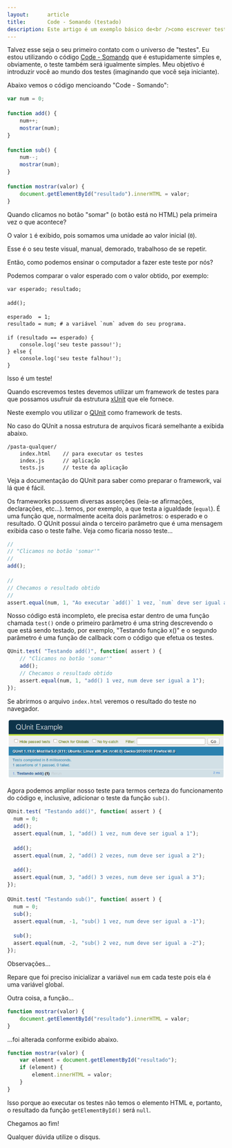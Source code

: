 ```yaml
---
layout:      article
title:       Code - Somando (testado)
description: Este artigo é um exemplo básico de<br />como escrever testes de unidade em JavaScript<br />utilizando o framework QUnit
---
```


Talvez esse seja o seu primeiro contato com o universo de "testes". Eu estou utilizando o código 
[Code - Somando](/javascript/code-somando/) que é estupidamente simples e, obviamente, o teste também será igualmente 
simples. Meu objetivo é introduzir você ao mundo dos testes (imaginando que você seja iniciante).

Abaixo vemos o código mencioando "Code - Somando":

```javascript
var num = 0;

function add() {
    num++;
    mostrar(num);
}

function sub() {
    num--;
    mostrar(num);
}

function mostrar(valor) {
    document.getElementById("resultado").innerHTML = valor;
}
```

Quando clicamos no botão "somar" (o botão está no HTML) pela primeira vez o que acontece?

O valor `1` é exibido, pois somamos uma unidade ao valor inicial (`0`).

Esse é o seu teste visual, manual, demorado, trabalhoso de se repetir.

Então, como podemos ensinar o computador a fazer este teste por nós?

Podemos comparar o valor esperado com o valor obtido, por exemplo: 

```
var esperado; resultado;

add();

esperado  = 1;
resultado = num; # a variável `num` advem do seu programa.

if (resultado == esperado) {
    console.log('seu teste passou!');
} else {
    console.log('seu teste falhou!');
}
```

Isso é um teste!

Quando escrevemos testes devemos utilizar um framework de testes para que possamos usufruir da estrutura 
[xUnit](https://pt.wikipedia.org/wiki/XUnit "link-externo") que ele fornece.

Neste exemplo vou utilizar o [QUnit](http://qunitjs.com/ "link-externo") como framework de tests.

No caso do QUnit a nossa estrutura de arquivos ficará semelhante a exibida abaixo.

    /pasta-qualquer/
        index.html    // para executar os testes
        index.js      // aplicação
        tests.js      // teste da aplicação

Veja a documentação do QUnit para saber como preparar o framework, vai lá que é fácil.

Os frameworks possuem diversas asserções (leia-se afirmações, declarações, etc...). temos, por exemplo, a que testa a
igualdade (`equal`). É uma função que, normalmente aceita dois parâmetros: o esperado e o resultado. O QUnit possui ainda
o terceiro parâmetro que é uma mensagem exibida caso o teste falhe. Veja como ficaria nosso teste...

```javascript
//
// "Clicamos no botão 'somar'"
//
add();

//
// Checamos o resultado obtido
//
assert.equal(num, 1, "Ao executar `add()` 1 vez, `num` deve ser igual a 1");
```

Nosso código está incompleto, ele precisa estar dentro de uma função chamada `test()` onde o primeiro parâmetro é uma
string descrevendo o que está sendo testado, por exemplo, "Testando função x()" e o segundo parâmetro é uma função de
callback com o código que efetua os testes.


```javascript
QUnit.test( "Testando add()", function( assert ) {
    // "Clicamos no botão 'somar'"
    add();
    // Checamos o resultado obtido
    assert.equal(num, 1, "add() 1 vez, num deve ser igual a 1");
});
```

Se abrirmos o arquivo `index.html` veremos o resultado do teste no navegador.

![Imagem mostrando a mensagem do QUnit](qunit-01.png "QUnit")

Agora podemos ampliar nosso teste para termos certeza do funcionamento do código e, inclusive, adicionar o teste da 
função `sub()`.

```javascript
QUnit.test( "Testando add()", function( assert ) {
  num = 0;
  add();
  assert.equal(num, 1, "add() 1 vez, num deve ser igual a 1");

  add();
  assert.equal(num, 2, "add() 2 vezes, num deve ser igual a 2");

  add();
  assert.equal(num, 3, "add() 3 vezes, num deve ser igual a 3");
});

QUnit.test( "Testando sub()", function( assert ) {
  num = 0;
  sub();
  assert.equal(num, -1, "sub() 1 vez, num deve ser igual a -1");

  sub();
  assert.equal(num, -2, "sub() 2 vez, num deve ser igual a -2");
});
```

Observações...

Repare que foi preciso inicializar a variável `num` em cada teste pois ela é uma variável global.

Outra coisa, a função...

```javascript
function mostrar(valor) {
    document.getElementById("resultado").innerHTML = valor;
}
```

...foi alterada conforme exibido abaixo.

```javascript
function mostrar(valor) {
    var element = document.getElementById("resultado");
    if (element) {
        element.innerHTML = valor;
    }
}
```

Isso porque ao executar os testes não temos o elemento HTML e, portanto, o resultado da função `getElementById()` será
`null`.

Chegamos ao fim!

Qualquer dúvida utilize o disqus.